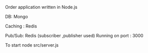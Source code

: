 Order application written in Node.js

DB: Mongo

Caching : Redis

Pub/Sub: Redis (subscriber ,publisher used)
Running on port : 3000

To start node src/server.js
